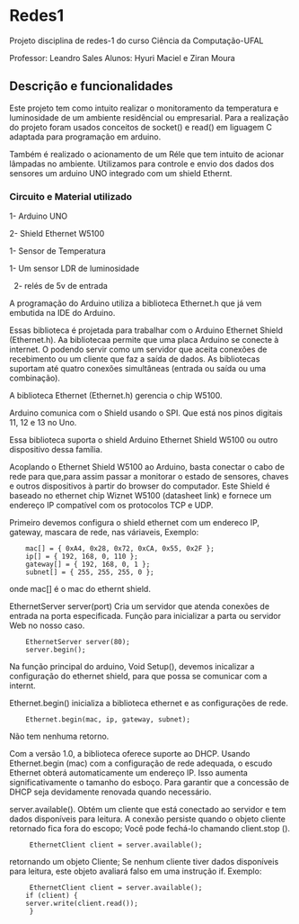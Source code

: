 # Redes1
Projeto disciplina de redes-1 do curso Ciência da Computação-UFAL

Professor: Leandro Sales
Alunos: Hyuri Maciel e Ziran Moura


<h2>Descrição e funcionalidades</h2>

Este projeto tem como intuito realizar o monitoramento da temperatura e luminosidade de um ambiente residêncial ou empresarial.
Para a realização do projeto foram usados conceitos de socket() e read() em liguagem C adaptada para programação em arduino.

Também é realizado o acionamento de um Réle que tem intuito de acionar lâmpadas no ambiente.
Utilizamos para controle e envio dos dados dos sensores um arduino UNO integrado com um shield Ethernt. 

   <h3>Circuito e Material utilizado</h3>
   
   1- Arduino UNO
   
   2- Shield Ethernet W5100
   
   1- Sensor de Temperatura
   
   1- Um sensor LDR de luminosidade 
   
   2- relés de 5v de entrada
   
 <imagem do esquema>  
   
A programação do Arduino utiliza a biblioteca Ethernet.h que já vem embutida na IDE do Arduino.

Essas biblioteca é projetada para trabalhar com o Arduino Ethernet Shield (Ethernet.h). Aa bibliotecaa permite que uma placa Arduino se conecte à internet. O podendo servir como um servidor que aceita conexões de recebimento ou um cliente que faz a saída de dados. As bibliotecas suportam até quatro conexões simultâneas (entrada ou saída ou uma combinação).

A biblioteca Ethernet (Ethernet.h) gerencia o chip W5100. 

Arduino comunica com o Shield usando o SPI. Que está nos pinos digitais 11, 12 e 13 no Uno.

Essa biblioteca suporta o shield  Arduino Ethernet Shield W5100 ou outro dispositivo dessa família.
   
Acoplando o Ethernet Shield W5100 ao Arduino, basta conectar o cabo de rede para que,para assim passar a monitorar o estado de sensores, chaves e outros dispositivos à partir do browser do computador. Este Shield é baseado no ethernet chip Wiznet W5100 (datasheet link) e fornece um endereço IP compatível com os protocolos TCP e UDP.   

Primeiro devemos configura o shield ethernet com um endereco IP, gateway, mascara de rede, nas váriaveis, Exemplo:

        mac[] = { 0xA4, 0x28, 0x72, 0xCA, 0x55, 0x2F };
        ip[] = { 192, 168, 0, 110 };
        gateway[] = { 192, 168, 0, 1 };
        subnet[] = { 255, 255, 255, 0 };
        
onde mac[] é o mac do ethernt shield.
   
EthernetServer server(port) Cria um servidor que atenda conexões de entrada na porta especificada.
Função para inicializar a parta ou servidor Web no nosso caso.

        EthernetServer server(80);
        server.begin();
        
Na função principal do arduino, Void Setup(), devemos inicalizar a configuração do ethernet shield, para que possa se comunicar com a internt.

Ethernet.begin() inicializa a biblioteca ethernet e as configurações de rede.

        Ethernet.begin(mac, ip, gateway, subnet);
Não tem nenhuma retorno.        

Com a versão 1.0, a biblioteca oferece suporte ao DHCP. Usando Ethernet.begin (mac) com a configuração de rede adequada, o escudo Ethernet obterá automaticamente um endereço IP. Isso aumenta significativamente o tamanho do esboço. Para garantir que a concessão de DHCP seja devidamente renovada quando necessário.


server.available(). Obtém um cliente que está conectado ao servidor e tem dados disponíveis para leitura. A conexão persiste quando o objeto cliente retornado fica fora do escopo; Você pode fechá-lo chamando client.stop ().

         EthernetClient client = server.available();
         
retornando um objeto Cliente; Se nenhum cliente tiver dados disponíveis para leitura, este objeto avaliará falso em uma instrução if. Exemplo:

         EthernetClient client = server.available();
        if (client) {
        server.write(client.read());
         }   
         
         
<imagem web>         
         
         
        






